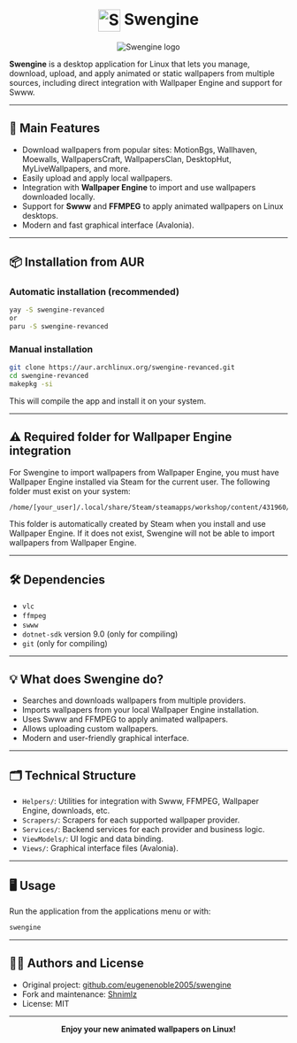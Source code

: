 <!-- Swengine logo -->
<!-- Icon and text side by side  -->
<h1 align="center"><img src="https://i.imgur.com/FsoLb79.png" alt="Swengine logo" width="40" style="vertical-align:middle;"/>&nbsp;Swengine</h1>

<p align="center">
  <img src="https://i.imgur.com/3zvwTU1.png" alt="Swengine logo"/>
</p>


**Swengine** is a desktop application for Linux that lets you manage, download, upload, and apply animated or static wallpapers from multiple sources, including direct integration with Wallpaper Engine and support for Swww.

---

## 🚀 Main Features

- Download wallpapers from popular sites: MotionBgs, Wallhaven, Moewalls, WallpapersCraft, WallpapersClan, DesktopHut, MyLiveWallpapers, and more.
- Easily upload and apply local wallpapers.
- Integration with **Wallpaper Engine** to import and use wallpapers downloaded locally.
- Support for **Swww** and **FFMPEG** to apply animated wallpapers on Linux desktops.
- Modern and fast graphical interface (Avalonia).

---

## 📦 Installation from AUR

### Automatic installation (recommended)

```sh
yay -S swengine-revanced
or
paru -S swengine-revanced
```

### Manual installation

```sh
git clone https://aur.archlinux.org/swengine-revanced.git
cd swengine-revanced
makepkg -si
```

This will compile the app and install it on your system.

---

## ⚠️ Required folder for Wallpaper Engine integration

For Swengine to import wallpapers from Wallpaper Engine, you must have Wallpaper Engine installed via Steam for the current user. The following folder must exist on your system:

```
/home/[your_user]/.local/share/Steam/steamapps/workshop/content/431960/
```

This folder is automatically created by Steam when you install and use Wallpaper Engine. If it does not exist, Swengine will not be able to import wallpapers from Wallpaper Engine.

---

## 🛠️ Dependencies

- `vlc`
- `ffmpeg`
- `swww`
- `dotnet-sdk` version 9.0 (only for compiling)
- `git` (only for compiling)

---

## 💡 What does Swengine do?

- Searches and downloads wallpapers from multiple providers.
- Imports wallpapers from your local Wallpaper Engine installation.
- Uses Swww and FFMPEG to apply animated wallpapers.
- Allows uploading custom wallpapers.
- Modern and user-friendly graphical interface.

---

## 🗂️ Technical Structure

- `Helpers/`: Utilities for integration with Swww, FFMPEG, Wallpaper Engine, downloads, etc.
- `Scrapers/`: Scrapers for each supported wallpaper provider.
- `Services/`: Backend services for each provider and business logic.
- `ViewModels/`: UI logic and data binding.
- `Views/`: Graphical interface files (Avalonia).

---

## 🖥️ Usage

Run the application from the applications menu or with:

```sh
swengine
```

---

## 🧑‍💻 Authors and License

- Original project: [github.com/eugenenoble2005/swengine](https://github.com/eugenenoble2005/swengine)
- Fork and maintenance: [Shnimlz](https://github.com/Shnimlz)
- License: MIT

---

<p align="center">
  <b>Enjoy your new animated wallpapers on Linux!</b>
</p>
